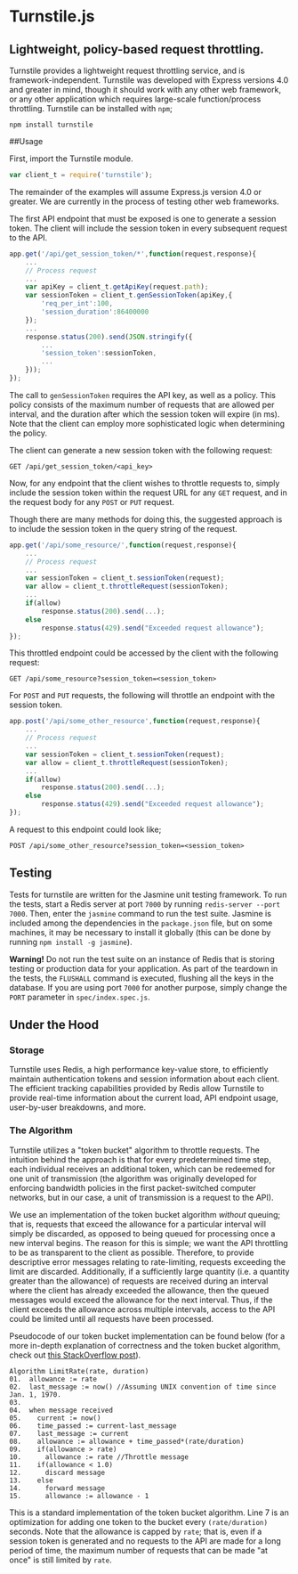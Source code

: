 Turnstile.js
======
Lightweight, policy-based request throttling.
---

Turnstile provides a lightweight request throttling service, and is framework-independent. Turnstile was developed with Express versions 4.0 and greater in mind, though it should work with any other web framework, or any other application which requires large-scale function/process throttling. Turnstile can be installed with `npm`;

	npm install turnstile
    
##Usage

First, import the Turnstile module.

```javascript
var client_t = require('turnstile');
```

The remainder of the examples will assume Express.js version 4.0 or greater. We are currently in the process of 
testing other web frameworks. 

The first API endpoint that must be exposed is one to generate a session token. The client will include the 
session token in every subsequent request to the API.

```javascript
app.get('/api/get_session_token/*',function(request,response){
	...
	// Process request
    ...
    var apiKey = client_t.getApiKey(request.path);
    var sessionToken = client_t.genSessionToken(apiKey,{
    	'req_per_int':100,
        'session_duration':86400000
    });
    ...
    response.status(200).send(JSON.stringify({
    	...
        'session_token':sessionToken,
        ...
    }));
});
```

The call to `genSessionToken` requires the API key, as well as a policy. This policy consists of the 
maximum number of requests that are allowed per interval, and the duration after which the session 
token will expire (in ms). Note that the client can employ more sophisticated logic when determining 
the policy.

The client can generate a new session token with the following request:

	GET /api/get_session_token/<api_key>
    

Now, for any endpoint that the client wishes to throttle requests to, simply include the session token
within the request URL for any `GET` request, and in the request body for any `POST` or `PUT` request.

Though there are many methods for doing this, the suggested approach is to include the session token
in the query string of the request.

```javascript
app.get('/api/some_resource/',function(request,response){
	...
    // Process request
    ...
    var sessionToken = client_t.sessionToken(request);
    var allow = client_t.throttleRequest(sessionToken);
    ...
    if(allow)
    	response.status(200).send(...);
    else
    	response.status(429).send("Exceeded request allowance");
});
```

This throttled endpoint could be accessed by the client with the following request:

	GET /api/some_resource?session_token=<session_token>
    
For `POST` and `PUT` requests, the following will throttle an endpoint with the session token.

```javascript
app.post('/api/some_other_resource',function(request,response){
	...
    // Process request
    ...
    var sessionToken = client_t.sessionToken(request);
    var allow = client_t.throttleRequest(sessionToken);
    ...
    if(allow)
    	response.status(200).send(...);
    else
    	response.status(429).send("Exceeded request allowance");
});
```
A request to this endpoint could look like;

	POST /api/some_other_resource?session_token=<session_token>

## Testing
Tests for turnstile are written for the Jasmine unit testing framework. To run the tests, start
a Redis server at port `7000` by running `redis-server --port 7000`. Then, enter the `jasmine`
command to run the test suite. Jasmine is included among the dependencies in the `package.json`
file, but on some machines, it may be necessary to install it globally (this can be done
by running `npm install -g jasmine`).

**Warning!** Do not run the test suite on an instance of Redis that is storing testing or production
data for your application. As part of the teardown in the tests, the `FLUSHALL` command is executed,
flushing all the keys in the database. If you are using port `7000` for another purpose,
simply change the `PORT` parameter in `spec/index.spec.js`.

## Under the Hood

### Storage

Turnstile uses Redis, a high performance key-value store, to efficiently maintain authentication tokens
and session information about each client. The efficient tracking capabilities provided by Redis allow 
Turnstile to provide real-time information about the current load, API endpoint usage, user-by-user
breakdowns, and more.


### The Algorithm
Turnstile utilizes a "token bucket" algorithm to throttle requests. The intuition behind the approach is that
for every predetermined time step, each individual receives an additional token, which can be redeemed for
one unit of transmission (the algorithm was originally developed for enforcing bandwidth policies in the
first packet-switched computer networks, but in our case, a unit of transmission is a request to the API).

We use an implementation of the token bucket algorithm *without* queuing; that is, requests that exceed the 
allowance for a particular interval will simply be discarded, as opposed to being queued for processing
once a new interval begins. The reason for this is simple; we want the API throttling to be as transparent to
the client as possible. Therefore, to provide descriptive error messages relating to rate-limiting, requests
exceeding the limit are discarded. Additionally, if a sufficiently large quantity (i.e. a quantity greater 
than the allowance) of requests are received during an interval where the client has already exceeded the
allowance, then the queued messages would exceed the allowance for the next interval. Thus, if the client
exceeds the allowance across multiple intervals, access to the API could be limited until all requests have 
been processed.

Pseudocode of our token bucket implementation can be found below (for a more in-depth explanation of
correctness and the token bucket algorithm, check out 
[this StackOverflow post](http://stackoverflow.com/questions/667508/whats-a-good-rate-limiting-algorithm)).

```
Algorithm LimitRate(rate, duration)
01.  allowance := rate
02.  last_message := now() //Assuming UNIX convention of time since Jan. 1, 1970.
03.
04.  when message received
05.    current := now()
06.    time_passed := current-last_message
07.    last_message := current
08.    allowance := allowance + time_passed*(rate/duration)
09.    if(allowance > rate)
10.      allowance := rate //Throttle message
11.    if(allowance < 1.0)
12. 	 discard message
13.    else
14.      forward message
15.      allowance := allowance - 1
```

This is a standard implementation of the token bucket algorithm. Line 7 is an optimization for adding one
token to the bucket every `(rate/duration)` seconds. Note that the allowance is capped by `rate`; that is, 
even if a session token is generated and no requests to the API are made for a long period of time, the 
maximum number of requests that can be made "at once" is still limited by `rate`.








